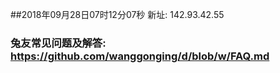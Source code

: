 ##2018年09月28日07时12分07秒 新址: 142.93.42.55
### 兔友常见问题及解答: https://github.com/wanggonging/d/blob/w/FAQ.md

